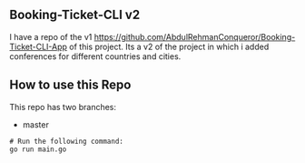 ## Booking-Ticket-CLI v2

I have a repo of the v1 https://github.com/AbdulRehmanConqueror/Booking-Ticket-CLI-App of this project. Its a v2 of the project in which i added conferences for different countries and cities.

## How to use this Repo

This repo has two branches:

- master

```
# Run the following command:
go run main.go
```
